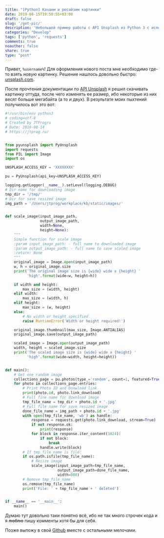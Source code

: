 ```yaml
---
title: "[Python] Качаем и ресайзим картинки"
date: 2019-08-15T19:50:55+03:00
draft: false
slug: '/get-pic/'
description: 'Небольшой пример работы с API Unsplash из Python 3 с использованием библиотеки pyunsplash'
categories: "Develop"
tags: ['python', 'requests']
comments: true
noauthor: false
share: true
type: "post"
---
```


Привет, `%username%`! Для оформления нового поста мне необходимо где-то взять новую картинку. Решение нашлось довольно быстро: [unsplash.com](https://unsplash.com).

После прочтения документации по [API Unsplash](https://unsplash.com/documentation) я решил скачивать картинку оттуда, после чего изменять ее размер, ибо некоторые из них весят больше мегабайта (а то и двух). В результате моих пыхтений получилось вот это вот:

```python
#!/usr/bin/env python3
# coding=utf-8
# Created by JTProgru
# Date: 2019-08-14
# https://jtprog.ru/


from pyunsplash import PyUnsplash
import requests
from PIL import Image
import os

UNSPLASH_ACCESS_KEY = 'XXXXXXXX'

pu = PyUnsplash(api_key=UNSPLASH_ACCESS_KEY)

logging.getLogger(__name__).setLevel(logging.DEBUG)
# Dir name for downloading image
tmp_dir = '/tmp/'
# Dir for save resized image
img_path = '/Users/jtprog/workplace/kb/static/images/'


def scale_image(input_image_path,
                output_image_path,
                width=None,
                height=None):
    """
    Simple function for scale image
    :param input_image_path: - full name to downloaded image
    :param output_image_path: - full name to save scaled image
    :return: None
    """
    original_image = Image.open(input_image_path)
    w, h = original_image.size
    print('The original image size is {wide} wide x {height} '
          'high'.format(wide=w, height=h))

    if width and height:
        max_size = (width, height)
    elif width:
        max_size = (width, h)
    elif height:
        max_size = (w, height)
    else:
        # No width or height specified
        raise RuntimeError('Width or height required!')

    original_image.thumbnail(max_size, Image.ANTIALIAS)
    original_image.save(output_image_path)

    scaled_image = Image.open(output_image_path)
    width, height = scaled_image.size
    print('The scaled image size is {wide} wide x {height} '
          'high'.format(wide=width, height=height))


def main():
    # Get one random image
    collections_page = pu.photos(type_='random', count=1, featured=True, query="programming")
    for photo in collections_page.entries:
        # Print Photo ID and Donwload link
        print(photo.id, photo.link_download)
        # Full fine name for download image
        tmp_file_name = tmp_dir + photo.id + '.jpg'
        # Full file name for save resized image
        done_file_name = img_path + photo.id + '.jpg'
        with open(tmp_file_name, 'wb') as handle:
            response = requests.get(photo.link_download, stream=True)
            if not response.ok:
                print(response)
            for block in response.iter_content(1024):
                if not block:
                    break
                handle.write(block)
        # If tmp_file_name is file:
        if os.path.isfile(tmp_file_name):
            # Resize image
            scale_image(input_image_path=tmp_file_name,
                        output_image_path=done_file_name,
                        width=800)
        # Remove tmp_file_name
        os.remove(tmp_file_name)
        print('File: ' + tmp_file_name + ' deleted')


if __name__ == '__main__':
    main()
```

Думаю тут довольно таки понятно всё, ибо не так много строчек кода и я ~~люблю~~ пишу комменты хотя бы для себя.

Позже выложу в свой [Github](https://github.com/jtprog/) вместе с остальными мелочами.


